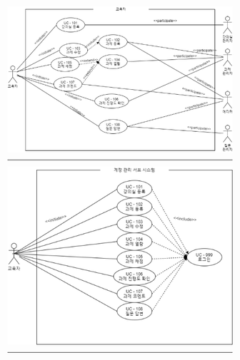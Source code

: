 ![교육자 UC Diagram](../../img/교육자%20UC%20Diagram.png)

-------

![교육자 UC Diagram 로그인](../../img/교육자%20UC%20Diagram%20로그인.png)

-------

